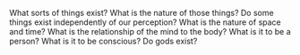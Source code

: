 What sorts of things exist? What is the nature of those things? Do some things exist independently of our perception? What is the nature of space and time? What is the relationship of the mind to the body? What is it to be a person? What is it to be conscious? Do gods exist?